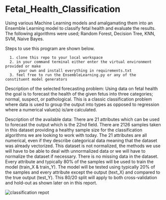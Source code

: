 # Fetal_Health_Classification
Using various Machine Learning models and amalgamating them into an Ensemble Learning model to classify fetal health and evaluate the results. 
The following algorithms were used; Random Forest, Decision Tree, KNN, SVM, Naive Bayes.

Steps to use this program are shown below.

      1. clone this repo to your local workspace
      2. in your command terminal either enter the virtual environment provided or make
          your own and install everything in requirements.txt
      3. feel free to run the EnsembleLearning.py or any of the constituent model generators 



Description of the selected forecasting problem: Using data on fetal health the goal is to forecast the health of the given fetus into three categories;
normal, suspect, or pathological. This is a classic classification problem where data is used to group the output into types as opposed to regression 
where a numerical value(s) is/are calculated.

Description of the available data: There are 21 attributes which can be used to forecast the output which is the 22nd field. 
There are 2126 samples taken in this dataset providing a healthy sample size for the classification algorithms we are looking to work with today. 
The 21 attributes are all numerical, even if they describe categorical data meaning that the dataset was already vectorized. This dataset is not normalized, 
the methods we use will have to be able to deal with unnormalized data or we will have to normalize the dataset if necessary. 
There is no missing data in the dataset. Every attribute and typically 80% of the samples will be used to train the model (train_X & train_Y).
The model will be tested using typically 20% of the samples and every attribute except the output (text_X) and compared to the true output (test_Y). 
This 80/20 split will apply to both cross-validation and hold-out as shown later on in this report.

![classification repot](https://github.com/cchandel-dev/Fetal-Health-Classifier/blob/main/classification%20report.png)
